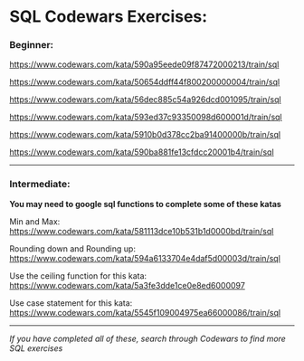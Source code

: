 # SQL Codewars Exercises:

### Beginner: 

https://www.codewars.com/kata/590a95eede09f87472000213/train/sql

https://www.codewars.com/kata/50654ddff44f800200000004/train/sql

https://www.codewars.com/kata/56dec885c54a926dcd001095/train/sql

https://www.codewars.com/kata/593ed37c93350098d600001d/train/sql

https://www.codewars.com/kata/5910b0d378cc2ba91400000b/train/sql

https://www.codewars.com/kata/590ba881fe13cfdcc20001b4/train/sql

------

### Intermediate: 
**You may need to google sql functions to complete some of these katas**

Min and Max:
https://www.codewars.com/kata/581113dce10b531b1d0000bd/train/sql

Rounding down and Rounding up:
https://www.codewars.com/kata/594a6133704e4daf5d00003d/train/sql

Use the ceiling function for this kata:
https://www.codewars.com/kata/5a3fe3dde1ce0e8ed6000097

Use case statement for this kata:
https://www.codewars.com/kata/5545f109004975ea66000086/train/sql

-----------------------------------------------------------------------------------------------------------

*If you have completed all of these, search through Codewars to find more SQL exercises*
